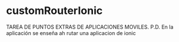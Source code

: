 # customRouterIonic
TAREA DE PUNTOS EXTRAS DE APLICACIONES MOVILES. P.D. En la aplicación se enseña ah rutar una aplicacion de ionic 
